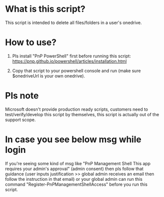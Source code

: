 # What is this script? 

This script is intended to delete all files/folders in a user's onedrive. 

# How to use? 

1. Pls install "PnP PowerShell" first before running this script: https://pnp.github.io/powershell/articles/installation.html

2. Copy that script to your powershell console and run (make sure $onedriveUrl is your own onedrive). 

# Pls note 

Microsoft doesn't provide production ready scripts, customers need to test/verify/develop this script by themselves, this script is actually out of the support scope. 

# In case you see below msg while login 

If you're seeing some kind of msg like "PnP Management Shell This app requires your admin's approval" (admin consent) then pls follow that guidance (user inputs justification >> global admin receives an email then follow the instruction in that email) or your global admin can run this command "Register-PnPManagementShellAccess" before you run this script. 
